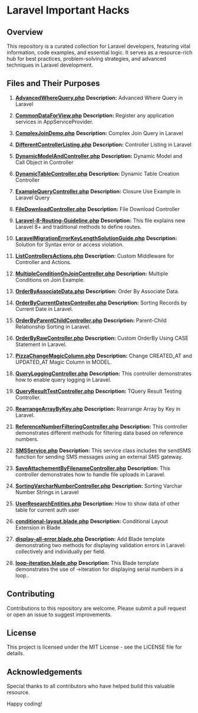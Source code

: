 # Laravel Important Hacks

## Overview
This repository is a curated collection for Laravel developers, featuring vital information, code examples, and essential logic. It serves as a resource-rich hub for best practices, problem-solving strategies, and advanced techniques in Laravel development.

## Files and Their Purposes

1. [**AdvancedWhereQuery.php**](https://github.com/zawad1992/laravel_important_hacks/blob/master/AdvancedWhereQuery.php)
   **Description:** Advanced Where Query in Laravel

2. [**CommonDataForView.php**](https://github.com/zawad1992/laravel_important_hacks/blob/master/CommonDataForView.php)
   **Description:** Register any application services in AppServiceProvider.

3. [**ComplexJoinDemo.php**](https://github.com/zawad1992/laravel_important_hacks/blob/master/ComplexJoinDemo.php)
   **Description:** Complex Join Query in Laravel

4. [**DifferentControllerListing.php**](https://github.com/zawad1992/laravel_important_hacks/blob/master/DifferentControllerListing.php)
   **Description:** Controller Listing in Laravel

5. [**DynamicModelAndController.php**](https://github.com/zawad1992/laravel_important_hacks/blob/master/DynamicModelAndController.php)
   **Description:** Dynamic Model and Call Object in Controller

6. [**DynamicTableController.php**](https://github.com/zawad1992/laravel_important_hacks/blob/master/DynamicTableController.php)
   **Description:** Dynamic Table Creation Controller

7. [**ExampleQueryController.php**](https://github.com/zawad1992/laravel_important_hacks/blob/master/ExampleQueryController.php)
   **Description:** Closure Use Example in Laravel Query

8. [**FileDownloadController.php**](https://github.com/zawad1992/laravel_important_hacks/blob/master/FileDownloadController.php)
   **Description:** File Download Controller

9. [**Laravel-8-Routing-Guideline.php**](https://github.com/zawad1992/laravel_important_hacks/blob/master/Laravel-8-Routing-Guideline.php)
   **Description:** This file explains new Laravel 8+ and traditional methods to define routes.

10. [**LaravelMigrationErrorKeyLengthSolutionGuide.php**](https://github.com/zawad1992/laravel_important_hacks/blob/master/LaravelMigrationErrorKeyLengthSolutionGuide.php)
   **Description:** Solution for Syntax error or access violation.

11. [**ListControllersActions.php**](https://github.com/zawad1992/laravel_important_hacks/blob/master/ListControllersActions.php)
   **Description:** Custom Middleware for Controller and Actions.

12. [**MultipleConditionOnJoinController.php**](https://github.com/zawad1992/laravel_important_hacks/blob/master/MultipleConditionOnJoinController.php)
   **Description:** Multiple Conditions on Join Example.

13. [**OrderByAssociateData.php**](https://github.com/zawad1992/laravel_important_hacks/blob/master/OrderByAssociateData.php)
   **Description:** Order By Associate Data.

14. [**OrderByCurrentDatesController.php**](https://github.com/zawad1992/laravel_important_hacks/blob/master/OrderByCurrentDatesController.php)
   **Description:** Sorting Records by Current Date in Laravel.

15. [**OrderByParentChildController.php**](https://github.com/zawad1992/laravel_important_hacks/blob/master/OrderByParentChildController.php)
   **Description:** Parent-Child Relationship Sorting in Laravel.

16. [**OrderByRawController.php**](https://github.com/zawad1992/laravel_important_hacks/blob/master/OrderByRawController.php)
   **Description:** Custom OrderBy Using CASE Statement in Laravel.

17. [**PizzaChangeMagicColumn.php**](https://github.com/zawad1992/laravel_important_hacks/blob/master/PizzaChangeMagicColumn.php)
   **Description:** Change CREATED_AT and UPDATED_AT Magic Column in MODEL.

18. [**QueryLoggingController.php**](https://github.com/zawad1992/laravel_important_hacks/blob/master/QueryLoggingController.php)
   **Description:** This controller demonstrates how to enable query logging in Laravel.

19. [**QueryResultTestController.php**](https://github.com/zawad1992/laravel_important_hacks/blob/master/QueryResultTestController.php)
   **Description:** TQuery Result Testing Controller.

20. [**RearrangeArrayByKey.php**](https://github.com/zawad1992/laravel_important_hacks/blob/master/RearrangeArrayByKey.php)
   **Description:** Rearrange Array by Key in Laravel.

21. [**ReferenceNumberFilteringController.php**](https://github.com/zawad1992/laravel_important_hacks/blob/master/ReferenceNumberFilteringController.php)
   **Description:** This controller demonstrates different methods for filtering data based on reference numbers.

22. [**SMSService.php**](https://github.com/zawad1992/laravel_important_hacks/blob/master/SMSService.php)
   **Description:** This service class includes the sendSMS function for sending SMS messages using an external SMS gateway.

23. [**SaveAttachementByFilenameController.php**](https://github.com/zawad1992/laravel_important_hacks/blob/master/SaveAttachementByFilenameController.php)
   **Description:** This controller demonstrates how to handle file uploads in Laravel.

24. [**SortingVarcharNumberController.php**](https://github.com/zawad1992/laravel_important_hacks/blob/master/SortingVarcharNumberController.php)
   **Description:** Sorting Varchar Number Strings in Laravel

25. [**UserResearchEntities.php**](https://github.com/zawad1992/laravel_important_hacks/blob/master/UserResearchEntities.php)
   **Description:** How to show data of other table for current auth user

26. [**conditional-layout.blade.php**](https://github.com/zawad1992/laravel_important_hacks/blob/master/conditional-layout.blade.php.php)
   **Description:** Conditional Layout Extension in Blade

27. [**display-all-error.blade.php**](https://github.com/zawad1992/laravel_important_hacks/blob/master/display-all-error.blade.php.php)
   **Description:** Add Blade template demonstrating two methods for displaying validation errors in Laravel: collectively and individually per field.

28. [**loop-iteration.blade.php**](https://github.com/zawad1992/laravel_important_hacks/blob/master/loop-iteration.blade.php.php)
   **Description:** This Blade template demonstrates the use of ->iteration for displaying serial numbers in a loop..


## Contributing
Contributions to this repository are welcome. Please submit a pull request or open an issue to suggest improvements.

## License
This project is licensed under the MIT License - see the LICENSE file for details.

## Acknowledgements
Special thanks to all contributors who have helped build this valuable resource.

Happy coding! 
